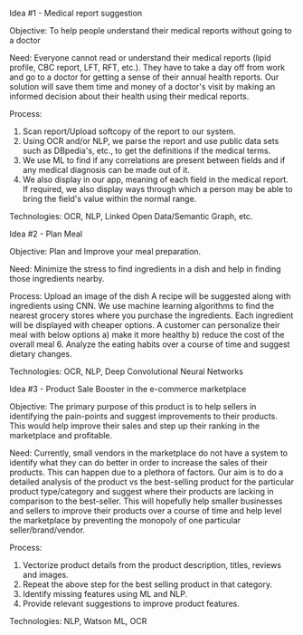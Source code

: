 Idea #1 - Medical report suggestion

Objective: To help people understand their medical reports without going to a doctor

Need: Everyone cannot read or understand their medical reports (lipid profile, CBC report, LFT, RFT, etc.). They have to take a day off from work and go to a doctor for getting a sense of their annual health reports. Our solution will save them time and money of a doctor's visit by making an informed decision about their health using their medical reports.

Process: 
1. Scan report/Upload softcopy of the report to our system. 
2. Using OCR and/or NLP, we parse the report and use public data sets such as DBpedia's, etc., to get the definitions if the medical terms.
3. We use ML to find if any correlations are present between fields and if any medical diagnosis can be made out of it.
4. We also display in our app, meaning of each field in the medical report. If required, we also display ways through which a person may be able to bring the field's value within the normal range.

Technologies: OCR, NLP, Linked Open Data/Semantic Graph, etc.

Idea #2 - Plan Meal 

Objective: Plan and Improve your meal preparation.

Need:  Minimize the stress to find ingredients in a dish and help in finding those ingredients nearby. 

Process: 
Upload an image of the dish
A recipe will be suggested along with ingredients using CNN.
We use machine learning algorithms to find the nearest grocery stores where you purchase the ingredients.
Each ingredient will be displayed with cheaper options.
A customer can personalize their meal with below options
    a) make it more healthy
    b) reduce the cost of the overall meal
  6. Analyze the eating habits over a course of time and suggest dietary changes.

Technologies: OCR, NLP, Deep Convolutional Neural Networks

Idea #3 - Product Sale Booster in the e-commerce marketplace

Objective: The primary purpose of this product is to help sellers in identifying the pain-points and suggest improvements to their products. This would help improve their sales and step up their ranking in the marketplace and profitable.

Need: Currently, small vendors in the marketplace do not have a system to identify what they can do better in order to increase the sales of their products. This can happen due to a plethora of factors. Our aim is to do a detailed analysis of the product vs the best-selling product for the particular product type/category and suggest where their products are lacking in comparison to the best-seller. This will hopefully help smaller businesses and sellers to improve their products over a course of time and help level the marketplace by preventing the monopoly of one particular seller/brand/vendor. 

Process: 
1. Vectorize product details from the product description, titles, reviews and images.
2. Repeat the above step for the best selling product in that category.
3. Identify missing features using ML and NLP.
4. Provide relevant suggestions to improve product features.

Technologies:  NLP, Watson ML, OCR
